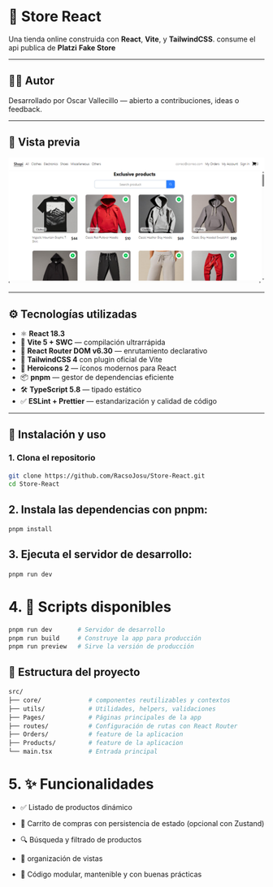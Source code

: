 # 🛒 Store React

Una tienda online construida con **React**, **Vite**, y **TailwindCSS**. consume el api publica de **Platzi** **Fake Store**

---

## 🧑‍💻 Autor

Desarrollado por Oscar Vallecillo — abierto a contribuciones, ideas o feedback.

---

## 📸 Vista previa

![alt text](/public/interface.png)

---

## ⚙️ Tecnologías utilizadas

- ⚛️ **React 18.3**
- 🚀 **Vite 5 + SWC** — compilación ultrarrápida
- 🧭 **React Router DOM v6.30** — enrutamiento declarativo
- 💨 **TailwindCSS 4** con plugin oficial de Vite
- 🎨 **Heroicons 2** — íconos modernos para React
- 📦 **pnpm** — gestor de dependencias eficiente
- 🛠 **TypeScript 5.8** — tipado estático
- ✅ **ESLint + Prettier** — estandarización y calidad de código

---

## 🚀 Instalación y uso

### 1. Clona el repositorio

```bash
git clone https://github.com/RacsoJosu/Store-React.git
cd Store-React
```

## 2. Instala las dependencias con pnpm:

```bash
pnpm install
```

## 3. Ejecuta el servidor de desarrollo:

```bash
pnpm run dev
```

# 4. 🔧 Scripts disponibles

```bash
pnpm run dev       # Servidor de desarrollo
pnpm run build     # Construye la app para producción
pnpm run preview   # Sirve la versión de producción

```

## 🧠 Estructura del proyecto

```bash
src/
├── core/             # componentes reutilizables y contextos
├── utils/            # Utilidades, helpers, validaciones
├── Pages/            # Páginas principales de la app
├── routes/           # Configuración de rutas con React Router
├── Orders/           # feature de la aplicacion
├── Products/         # feature de la aplicacion
└── main.tsx          # Entrada principal  
```

# 5. ✨ Funcionalidades

- ✅ Listado de productos dinámico

- 🛒 Carrito de compras con persistencia de estado (opcional con Zustand)

- 🔍 Búsqueda y filtrado de productos

- 📄 organización de vistas

- 🔧 Código modular, mantenible y con buenas prácticas

